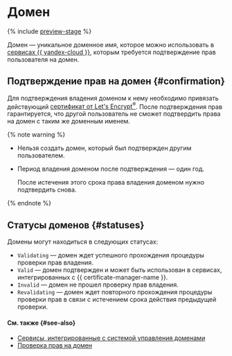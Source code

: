 # Домен

{% include [preview-stage](../../../_includes/certificate-manager/preview-stage.md) %}

Домен — уникальное доменное имя, которое можно использовать в [сервисах {{ yandex-cloud }}](services.md), которым требуется подтверждение прав пользователя на домен. 

## Подтверждение прав на домен {#confirmation}

Для подтверждения владения доменом к нему необходимо привязать действующий [сертификат от Let's Encrypt<sup>®</sup>](../managed-certificate.md). После подтверждения прав гарантируется, что другой пользователь не сможет подтвердить права на домен с таким же доменным именем.

{% note warning %}

* Нельзя создать домен, который был подтвержден другим пользователем.
* Период владения доменом после подтверждения — один год.
 
    После истечения этого срока права владения доменом нужно подтвердить снова.

{% endnote %}

## Статусы доменов {#statuses}

Домены могут находиться в следующих статусах:
* `Validating` — домен ждет успешного прохождения процедуры проверки прав владения.
* `Valid` — домен подтвержден и может быть использован в сервисах, интегрированных с {{ certificate-manager-name }}.
* `Invalid` — домен не прошел проверку прав владения.
* `Revalidating` — домен ждет повторного прохождения процедуры проверки прав в связи с истечением срока действия предыдущей проверки.

#### См. также {#see-also}

- [Сервисы, интегрированные с системой управления доменами](services.md)
- [Проверка прав на домен](../challenges.md)
